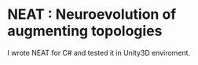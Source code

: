 # NEAT : Neuroevolution of augmenting topologies
I wrote NEAT for C# and tested it in Unity3D enviroment. 
